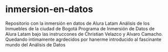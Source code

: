 # inmersion-en-datos
Repositorio con la inmersión en datos de Alura Latam
Análisis de los Inmuebles de la ciudad de Bogotá
Programa de Inmersión de Datos de Alura Latam bajo las
instruccones de Christian Velazco y Alvaro Camacho.
Quedando intimamente agrdecidos por hanerme introducido
al fascinante mundo del Análisis de Datos
